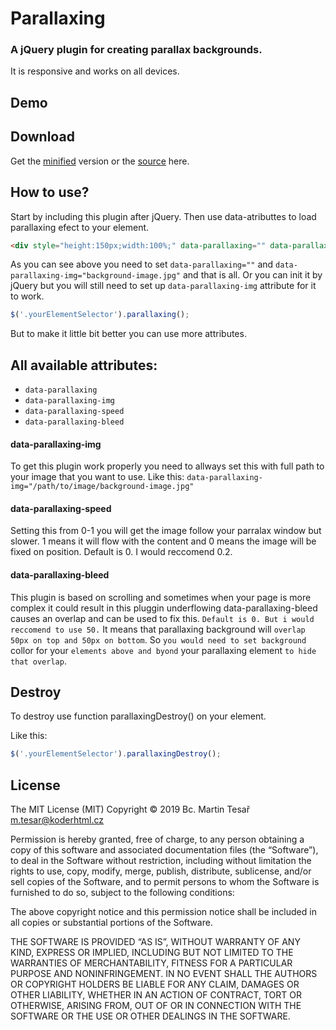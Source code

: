 # Parallaxing
### A jQuery plugin for creating parallax backgrounds.
It is responsive and works on all devices. 

## Demo

## Download
Get the [minified](https://raw.githubusercontent.com/koderhtml/parallaxing/master/parallaxing.min.js) version or the [source](https://raw.githubusercontent.com/koderhtml/parallaxing/master/parallaxing.js) here.

## How to use? 
Start by including this plugin after jQuery. Then use data-atributtes to load parallaxing efect to your element.

``` html
<div style="height:150px;width:100%;" data-parallaxing="" data-parallaxing-img="background-image.jpg"></div>

```
As you can see above you need to set `data-parallaxing=""` and `data-parallaxing-img="background-image.jpg"` and that is all. 
Or you can init it by jQuery but you will still need to set up `data-parallaxing-img` attribute for it to work.
``` js
$('.yourElementSelector').parallaxing();
```
But to make it little bit better you can use more attributes.

## All available attributes:
* `data-parallaxing`
* `data-parallaxing-img`
* `data-parallaxing-speed`
* `data-parallaxing-bleed`

#### data-parallaxing-img
To get this plugin work properly you need to allways set this with full path to your image that you want to use.
Like this: `data-parallaxing-img="/path/to/image/background-image.jpg"` 

#### data-parallaxing-speed
Setting this from 0-1 you will get the image follow your parralax window but slower. 1 means it will flow with the content and 0 means the image will be fixed on position. Default is 0. I would reccomend 0.2.

#### data-parallaxing-bleed
This plugin is based on scrolling and sometimes when your page is more complex it could result in this pluggin underflowing data-parallaxing-bleed causes an overlap and can be used to fix this. `Default is 0. But i would reccomend to use 50.` It means that parallaxing background will `overlap 50px on top and 50px on bottom`. So `you would need to set background` collor for your `elements above and byond` your parallaxing element `to hide that overlap`.

## Destroy
To destroy use function parallaxingDestroy() on your element.

Like this: 
``` js
$('.yourElementSelector').parallaxingDestroy();
```

## License
The MIT License (MIT)
Copyright © 2019 Bc. Martin Tesař <m.tesar@koderhtml.cz>

Permission is hereby granted, free of charge, to any person obtaining a copy
of this software and associated documentation files (the “Software”), to deal
in the Software without restriction, including without limitation the rights
to use, copy, modify, merge, publish, distribute, sublicense, and/or sell
copies of the Software, and to permit persons to whom the Software is
furnished to do so, subject to the following conditions:

The above copyright notice and this permission notice shall be included in
all copies or substantial portions of the Software.

THE SOFTWARE IS PROVIDED “AS IS”, WITHOUT WARRANTY OF ANY KIND, EXPRESS OR
IMPLIED, INCLUDING BUT NOT LIMITED TO THE WARRANTIES OF MERCHANTABILITY,
FITNESS FOR A PARTICULAR PURPOSE AND NONINFRINGEMENT. IN NO EVENT SHALL THE
AUTHORS OR COPYRIGHT HOLDERS BE LIABLE FOR ANY CLAIM, DAMAGES OR OTHER
LIABILITY, WHETHER IN AN ACTION OF CONTRACT, TORT OR OTHERWISE, ARISING FROM,
OUT OF OR IN CONNECTION WITH THE SOFTWARE OR THE USE OR OTHER DEALINGS IN
THE SOFTWARE.
